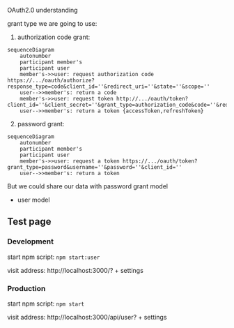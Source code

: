 OAuth2.0 understanding

grant type we are going to use:

1. authorization code grant:

```mermaid
sequenceDiagram
	autonumber
	participant member's
	participant user
	member's->>user: request authorization code https://.../oauth/authorize?response_type=code&client_id=''&redirect_uri=''&state=''&scope=''
	user-->>member's: return a code
	member's->>user: request token http://.../oauth/token?client_id=''&client_secret=''&grant_type=authorization_code&code=''&redirect_uri=''
	user-->>member's: return a token {accessToken,refreshToken}
```

2. password grant:

```mermaid
sequenceDiagram
	autonumber
	participant member's
	participant user
	member's->>user: request a token https://.../oauth/token?grant_type=password&username=''&password=''&client_id=''
	user-->>member's: return a token
```

But we could share our data with password grant model

- user model

## Test page

### Development

start npm script: `npm start:user`

visit address: http://localhost:3000/? + settings

### Production

start npm script: `npm start`

visit address: http://localhost:3000/api/user? + settings

